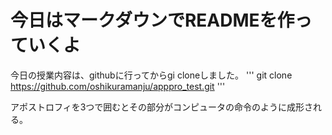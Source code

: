 # 今日はマークダウンでREADMEを作っていくよ

今日の授業内容は、githubに行ってからgi cloneしました。
''' 
git clone https://github.com/oshikuramanju/apppro_test.git 
'''

アポストロフィを3つで囲むとその部分がコンピュータの命令のように成形される。




